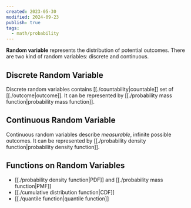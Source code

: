 ```yaml
---
created: 2023-05-30
modified: 2024-09-23
publish: true
tags:
  - math/probability
---
```

**Random variable** represents the distribution of potential outcomes. There are two kind of random variables: discrete and continuous.

## Discrete Random Variable
Discrete random variables contains [[./countability|countable]] set of [[./outcome|outcome]]. It can be represented by [[./probability mass function|probability mass function]].

## Continuous Random Variable

Continuous random variables describe _measurable_, infinite possible outcomes. It can be represented by [[./probability density function|probability density function]].

## Functions on Random Variables
- [[./probability density function|PDF]] and [[./probability mass function|PMF]]
- [[./cumulative distribution function|CDF]]
- [[./quantile function|quantile function]]